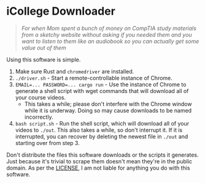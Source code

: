# iCollege Downloader

> *For when Mom spent a bunch of money on CompTIA study materials from a sketchy website without asking if you needed them and you want to listen to them like an audiobook so you can actually get some value out of them*

Using this software is simple.

1. Make sure Rust and `chromedriver` are installed.
2. `./driver.sh` - Start a remote-controllable instance of Chrome.
3. `EMAIL=... PASSWORD=... cargo run` - Use the instance of Chrome to generate a shell script with wget commands that will download all of your course videos.
   * This takes a while; please don't interfere with the Chrome window while it is underway. Doing so may cause downloads to be named incorrectly.
4. `bash script.sh` - Run the shell script, which will download all of your videos to `./out`. This also takes a while, so don't interrupt it. If it is interrupted, you can recover by deleting the newest file in `./out` and starting over from step 3.

Don't distribute the files this software downloads or the scripts it generates. Just because it's trivial to scrape them doesn't mean they're in the public domain. As per the [LICENSE](LICENSE), I am not liable for anything you do with this software.